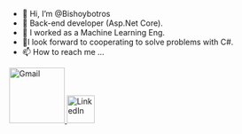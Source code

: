 - 👋 Hi, I’m @Bishoybotros
- 👀 Back-end developer (Asp.Net Core).
- 🌱 I worked as a Machine Learning Eng.
- 💞️I look forward to cooperating to solve problems with C#.
- 📫 How to reach me ...
<p align="left">
<a href="bishoybotros10@gmail.com">
<img src="https://cdn-icons-png.flaticon.com/128/732/732200.png" alt="Gmail" width="100"/>
  <a href="www.linkedin.com/in/bishoy-botros-software-developer">
  <img src="https://cdn-icons-png.flaticon.com/128/2504/2504923.png"alt="LinkedIn" padding-left:5px width="50"/>
</a>
  </p> 
<!---
Bishoybotros/Bishoybotros is a ✨ special ✨ repository because its `README.md` (this file) appears on your GitHub profile.
You can click the Preview link to take a look at your changes.
--->
